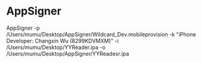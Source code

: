 # AppSigner


AppSigner -p /Users/mumu/Desktop/AppSigner/Wildcard_Dev.mobileprovision -k "iPhone Developer: Changxin Wu (8299KDVMXM)" -i /Users/mumu/Desktop/YYReader.ipa -o /Users/mumu/Desktop/AppSigner/YYReadesr.ipa
